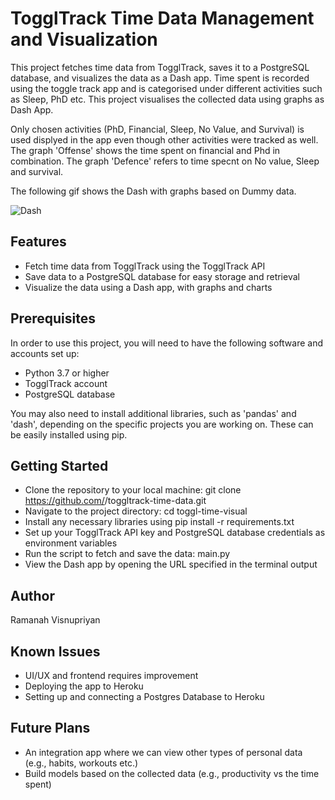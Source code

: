 # TogglTrack Time Data Management and Visualization
This project fetches time data from TogglTrack, saves it to a PostgreSQL database, and visualizes the data as a Dash app. Time spent is recorded using the toggle track app and is categorised under different activities such as Sleep, PhD etc. This project visualises the collected data using graphs as Dash App. 

Only chosen activities (PhD, Financial, Sleep, No Value, and Survival) is used displyed in the app even though other activities were tracked as well. The graph 'Offense' shows the time spent on financial and Phd in combination. The graph 'Defence' refers to time specnt on No value, Sleep and survival. 

The following gif shows the Dash with graphs based on Dummy data. 

![Dash](https://user-images.githubusercontent.com/31379285/210161714-76761996-4864-4f59-a8d3-42a9e1baab07.gif)

## Features
- Fetch time data from TogglTrack using the TogglTrack API
- Save data to a PostgreSQL database for easy storage and retrieval
- Visualize the data using a Dash app, with graphs and charts

## Prerequisites
In order to use this project, you will need to have the following software and accounts set up:
- Python 3.7 or higher
- TogglTrack account
- PostgreSQL database

You may also need to install additional libraries, such as 'pandas' and 'dash', depending on the specific projects you are working on. These can be easily installed using pip.

## Getting Started
- Clone the repository to your local machine: git clone https://github.com/<your-username>/toggltrack-time-data.git
- Navigate to the project directory: cd toggl-time-visual
- Install any necessary libraries using pip install -r requirements.txt
- Set up your TogglTrack API key and PostgreSQL database credentials as environment variables
- Run the script to fetch and save the data: main.py
- View the Dash app by opening the URL specified in the terminal output

## Author
Ramanah Visnupriyan

## Known Issues
- UI/UX and frontend requires improvement
- Deploying the app to Heroku
- Setting up and connecting a Postgres Database to Heroku

## Future Plans
- An integration app where we can view other types of personal data (e.g., habits, workouts etc.)
- Build models based on the collected data (e.g., productivity vs the time spent)
